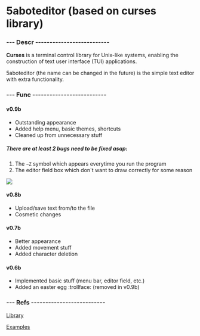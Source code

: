 # 5aboteditor (based on curses library)

### --- Descr --------------------------

**Curses** is a terminal control library for Unix-like systems, enabling the construction of text user interface (TUI) applications.

5aboteditor (the name can be changed in the future) is the simple text editor with extra functionality.

### --- Func --------------------------

#### v0.9b

* Outstanding appearance
* Added help menu, basic themes, shortcuts
* Cleaned up from unnecessary stuff

##### There are at least 2 bugs need to be fixed asap:
1. The `~Z` symbol which appears everytime you run the program
2. The editor field box which don`t want to draw correctly for some reason 

<p>
    <img src="https://github.com/5aboteur/dp/eltex/task3/res/editor.png" />
</p>

#### v0.8b

* Upload/save text from/to the file
* Cosmetic changes

#### v0.7b

* Better appearance
* Added movement stuff
* Added character deletion

#### v0.6b

* Implemented basic stuff (menu bar, editor field, etc.)
* Added an easter egg :trollface: (removed in v0.9b)

### --- Refs --------------------------

[Library](http://pubs.opengroup.org/onlinepubs/7908799/xcurses/curses.h.html)

[Examples](http://alexber220.narod.ru/ncurses/)
